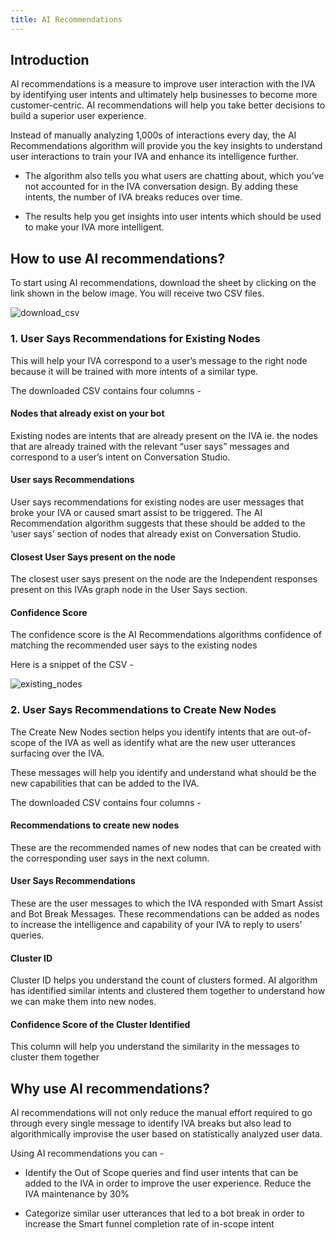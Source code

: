 ```yaml
---
title: AI Recommendations
---
```


## Introduction

AI recommendations is a measure to improve user interaction with the IVA by identifying user intents and ultimately help businesses to become more customer-centric. AI recommendations will help you take better decisions to build a superior user experience.

Instead of manually analyzing 1,000s of interactions every day, the AI Recommendations algorithm will provide you the key insights to understand user interactions to train your IVA and enhance its intelligence further.

- The algorithm also tells you what users are chatting about, which you’ve not accounted for in the IVA conversation design. By adding these intents, the number of IVA breaks reduces over time.

- The results help you get insights into user intents which should be used to make your IVA more intelligent.

## How to use AI recommendations?

To start using AI recommendations, download the sheet by clicking on the link shown in the below image. You will receive two CSV files.

![download_csv](assets/)

### 1. User Says Recommendations for Existing Nodes

This will help your IVA correspond to a user’s message to the right node because it will be trained with more intents of a similar type. 

The downloaded CSV contains four columns -

#### Nodes that already exist on your bot

Existing nodes are intents that are already present on the IVA ie. the nodes that are already trained with the relevant “user says” messages and correspond to a user’s intent on Conversation Studio.

#### User says Recommendations

User says recommendations for existing nodes are user messages that broke your IVA or caused smart assist to be triggered. The AI Recommendation algorithm suggests that these should be added to the ‘user says’ section of nodes that already exist on Conversation Studio.

#### Closest User Says present on the node

The closest user says present on the node are the Independent responses present on this IVAs graph node in the User Says section.

#### Confidence Score

The confidence score is the AI Recommendations algorithms confidence of matching the recommended user says to the existing nodes

Here is a snippet of the CSV - 

![existing_nodes](assets/)

### 2. User Says Recommendations to Create New Nodes

The Create New Nodes section helps you identify intents that are out-of-scope of the IVA as well as identify what are the new user utterances surfacing over the IVA.

These messages will help you identify and understand what should be the new capabilities that can be added to the IVA.

The downloaded CSV contains four columns -

#### Recommendations to create new nodes	

These are the recommended names of new nodes that can be created with the corresponding user says in the next column.

#### User Says Recommendations	

These are the user messages to which the IVA responded with Smart Assist and Bot Break Messages. These recommendations can be added as nodes to increase the intelligence and capability of your IVA to reply to users’ queries.

#### Cluster ID	

Cluster ID helps you understand the count of clusters formed. AI algorithm has identified similar intents and clustered them together to understand how we can make them into new nodes.

#### Confidence Score of the Cluster Identified	

This column will help you understand the similarity in the messages to cluster them together

## Why use AI recommendations?

AI recommendations will not only reduce the manual effort required to go through every single message to identify IVA breaks but also lead to algorithmically improvise the user based on statistically analyzed user data.

Using AI recommendations you can - 

- Identify the Out of Scope queries and find user intents that can be added to the IVA in order to improve the user experience.
Reduce the IVA maintenance by 30%

- Categorize similar user utterances that led to a bot break in order to increase the Smart funnel completion rate of in-scope intent

